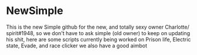 # NewSimple
This is the new Simple github for the new, and totally sexy owner Charlotte/ spirit#1948, so we don't have to ask simple (old owner) to keep on updating his shit, here are some scripts currently being worked on
Prison life, Electric state, Evade, and race clicker
we also have a good aimbot

